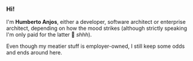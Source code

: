 ### Hi!

I'm **Humberto Anjos**, either a developer, software architect or enterprise architect, depending on how the mood strikes (although strictly speaking I'm only paid for the latter 🤫 *shhh*). 

Even though my meatier stuff is employer-owned, I still keep some odds and ends around here. 
